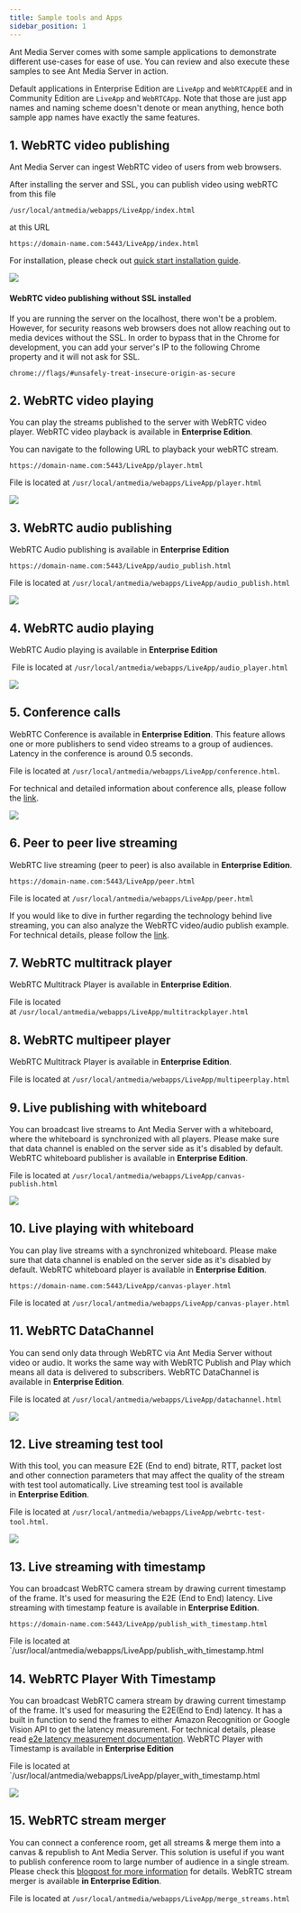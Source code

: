 ```yaml
---
title: Sample tools and Apps
sidebar_position: 1
---
```


Ant Media Server comes with some sample applications to demonstrate different use-cases for ease of use. You can review and also execute these samples to see Ant Media Server in action.

Default applications in Enterprise Edition are `LiveApp` and `WebRTCAppEE` and in Community Edition are `LiveApp` and `WebRTCApp`. Note that those are just app names and naming scheme doesn't denote or mean anything, hence both sample app names have exactly the same features.

## 1. WebRTC video publishing

Ant Media Server can ingest WebRTC video of users from web browsers. 

After installing the server and SSL, you can publish video using webRTC from this file 

```
/usr/local/antmedia/webapps/LiveApp/index.html
``` 

at this URL 

```
https://domain-name.com:5443/LiveApp/index.html
``` 

For installation, please check out [quick start installation guide](/).



![](@site/static/img/138691164-04d3f2c7-f37a-4acd-a590-2af05477e256.png)

#### WebRTC video publishing without SSL installed

If you are running the server on the localhost, there won't be a problem. However, for security reasons web browsers does not allow reaching out to media devices without the SSL. In order to bypass that in the Chrome for development, you can add your server's IP to the following Chrome property and it will not ask for SSL.

`chrome://flags/#unsafely-treat-insecure-origin-as-secure`

## 2. WebRTC video playing

You can play the streams published to the server with WebRTC video player. WebRTC video playback is available in **Enterprise Edition**.

You can navigate to the following URL to playback your webRTC stream. 
```
https://domain-name.com:5443/LiveApp/player.html
```

File is located at `/usr/local/antmedia/webapps/LiveApp/player.html`

![](@site/static/img/138707768-2fd87a70-9ccd-4c66-9c96-fa33ef5fe781.png)

## 3. WebRTC audio publishing

WebRTC Audio publishing is available in **Enterprise Edition**

```
https://domain-name.com:5443/LiveApp/audio_publish.html
```

File is located at `/usr/local/antmedia/webapps/LiveApp/audio_publish.html`

![](@site/static/img/138696358-9d967d80-343b-4717-a587-1e934e63d5e3.png )

## 4. WebRTC audio playing

WebRTC Audio playing is available in **Enterprise Edition**

 File is located at `/usr/local/antmedia/webapps/LiveApp/audio_player.html`

![](@site/static/img/138696730-9acb0de6-0c8d-42c4-9303-fd7f8a388aaf.png )

## 5. Conference calls

WebRTC Conference is available in **Enterprise Edition**. This feature allows one or more publishers to send video streams to a group of audiences. Latency in the conference is around 0.5 seconds.

File is located at `/usr/local/antmedia/webapps/LiveApp/conference.html`.

For technical and detailed information about conference alls, please follow the [link](/guides/playing-live-stream/webrtc-conference-call/).

![](@site/static/img/image-1645105628540.png )

## 6. Peer to peer live streaming

WebRTC live streaming (peer to peer) is also available in **Enterprise Edition**.

```
https://domain-name.com:5443/LiveApp/peer.html
```

File is located at `/usr/local/antmedia/webapps/LiveApp/peer.html`

If you would like to dive in further regarding the technology behind live streaming, you can also analyze the WebRTC video/audio publish example. For technical details, please follow the [link](/guides/publish-live-stream/webrtc-peer-to-peer-communication).

## 7. WebRTC multitrack player

WebRTC Multitrack Player is available in **Enterprise Edition**.

File is located at `/usr/local/antmedia/webapps/LiveApp/multitrackplayer.html`

## 8. WebRTC multipeer player

WebRTC Multitrack Player is available in **Enterprise Edition**.

File is located at `/usr/local/antmedia/webapps/LiveApp/multipeerplay.html`

## 9. Live publishing with whiteboard

You can broadcast live streams to Ant Media Server with a whiteboard, where the whiteboard is synchronized with all players. Please make sure that data channel is enabled on the server side as it's disabled by default. WebRTC whiteboard publisher is available in **Enterprise Edition**.

File is located at `/usr/local/antmedia/webapps/LiveApp/canvas-publish.html`

![](@site/static/img/138704308-6dccbd55-1bff-40e3-9c67-44fc23fc2b50.png )

## 10. Live playing with whiteboard

You can play live streams with a synchronized whiteboard. Please make sure that data channel is enabled on the server side as it's disabled by default. WebRTC whiteboard player is available in **Enterprise Edition**.

```
https://domain-name.com:5443/LiveApp/canvas-player.html
```

File is located at `/usr/local/antmedia/webapps/LiveApp/canvas-player.html`

## 11. WebRTC DataChannel

You can send only data through WebRTC via Ant Media Server without video or audio. It works the same way with WebRTC Publish and Play which means all data is delivered to subscribers. WebRTC DataChannel is available in **Enterprise Edition**.

File is located at `/usr/local/antmedia/webapps/LiveApp/datachannel.html`

![](@site/static/img/138705765-b0a913c8-25c2-4ce7-89d5-68a664694532.png )

## 12. Live streaming test tool

With this tool, you can measure E2E (End to end) bitrate, RTT, packet lost and other connection parameters that may affect the quality of the stream with test tool automatically. Live streaming test tool is available in **Enterprise Edition**.

File is located at `/usr/local/antmedia/webapps/LiveApp/webrtc-test-tool.html`.

![](@site/static/img/138707266-883326ee-a3b6-4e58-a265-3e2844c97ef0.png )

## 13. Live streaming with timestamp

You can broadcast WebRTC camera stream by drawing current timestamp of the frame. It's used for measuring the E2E (End to End) latency. Live streaming with timestamp feature is available in **Enterprise Edition**.

```
https://domain-name.com:5443/LiveApp/publish_with_timestamp.html
```

File is located at `/usr/local/antmedia/webapps/LiveApp/publish_with_timestamp.html

## 14. WebRTC Player With Timestamp

You can broadcast WebRTC camera stream by drawing current timestamp of the frame. It's used for measuring the E2E(End to End) latency. It has a built in function to send the frames to either Amazon Recognition or Google Vision API to get the latency measurement. For technical details, please read [e2e latency measurement documentation](https://portal.document360.io/v1/docs/measuring-end-to-end-latency). WebRTC Player with Timestamp is available in **Enterprise Edition**

File is located at `/usr/local/antmedia/webapps/LiveApp/player_with_timestamp.html

![](@site/static/img/138709249-aa18beda-a575-42d0-981a-b62758b8df10.png )

## 15. WebRTC stream merger

You can connect a conference room, get all streams & merge them into a canvas & republish to Ant Media Server. This solution is useful if you want to publish conference room to large number of audience in a single stream. Please check this [blogpost for more information](https://antmedia.io/merge-webrtc-conferences-as-a-single-video-stream/) for details. WebRTC stream merger is available **in Enterprise Edition**.

File is located at `/usr/local/antmedia/webapps/LiveApp/merge_streams.html`
